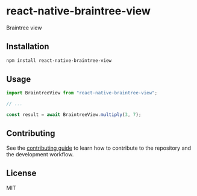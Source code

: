 # react-native-braintree-view

Braintree view

## Installation

```sh
npm install react-native-braintree-view
```

## Usage

```js
import BraintreeView from "react-native-braintree-view";

// ...

const result = await BraintreeView.multiply(3, 7);
```

## Contributing

See the [contributing guide](CONTRIBUTING.md) to learn how to contribute to the repository and the development workflow.

## License

MIT
